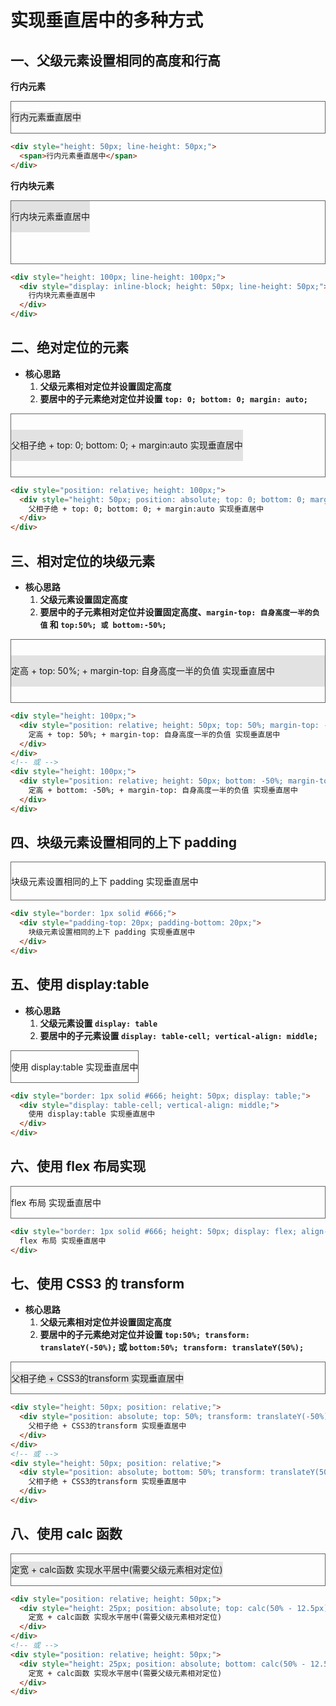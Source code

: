 # 实现垂直居中的多种方式

## 一、父级元素设置相同的高度和行高

**行内元素**

<div style="border: 1px solid #666; height: 50px; line-height: 50px;">
  <span style="background-color: #e2e2e2;">行内元素垂直居中</span>
</div>

```html
<div style="height: 50px; line-height: 50px;">
  <span>行内元素垂直居中</span>
</div>
```

**行内块元素**

<div style="border: 1px solid #666; height: 100px; line-height: 100px;">
  <div style="background-color: #e2e2e2; display: inline-block; height: 50px; line-height: 50px;">行内块元素垂直居中</div>
</div>

```html
<div style="height: 100px; line-height: 100px;">
  <div style="display: inline-block; height: 50px; line-height: 50px;">
    行内块元素垂直居中
  </div>
</div>
```

## 二、绝对定位的元素

- **核心思路**
  1. **父级元素相对定位并设置固定高度**
  2. **要居中的子元素绝对定位并设置 `top: 0; bottom: 0; margin: auto;`**

<div style="border: 1px solid #666; position: relative; height: 100px;">
  <div
    style="background-color: #e2e2e2; height: 50px; position: absolute; top: 0; bottom: 0; margin: auto; line-height: 50px;"
  >
    父相子绝 + top: 0; bottom: 0; + margin:auto 实现垂直居中
  </div>
</div>

```html
<div style="position: relative; height: 100px;">
  <div style="height: 50px; position: absolute; top: 0; bottom: 0; margin: auto; line-height: 50px;">
    父相子绝 + top: 0; bottom: 0; + margin:auto 实现垂直居中
  </div>
</div>
```

## 三、相对定位的块级元素

- **核心思路**
  1. **父级元素设置固定高度**
  2. **要居中的子元素相对定位并设置固定高度、`margin-top: 自身高度一半的负值` 和 `top:50%; 或 bottom:-50%;`**

<div style="border: 1px solid #666; height: 100px;">
  <div
    style="background-color: #e2e2e2; position: relative; height: 50px; top: 50%; margin-top: -25px; line-height: 50px;"
  >
    定高 + top: 50%; + margin-top: 自身高度一半的负值 实现垂直居中
  </div>
</div>

```html
<div style="height: 100px;">
  <div style="position: relative; height: 50px; top: 50%; margin-top: -25px; line-height: 50px;">
    定高 + top: 50%; + margin-top: 自身高度一半的负值 实现垂直居中
  </div>
</div>
<!-- 或 -->
<div style="height: 100px;">
  <div style="position: relative; height: 50px; bottom: -50%; margin-top: -25px; line-height: 50px;">
    定高 + bottom: -50%; + margin-top: 自身高度一半的负值 实现垂直居中
  </div>
</div>
```

## 四、块级元素设置相同的上下 padding

<div style="border: 1px solid #666;">
  <div style="padding-top: 20px; padding-bottom: 20px;">
    块级元素设置相同的上下 padding 实现垂直居中
  </div>
</div>

```html
<div style="border: 1px solid #666;">
  <div style="padding-top: 20px; padding-bottom: 20px;">
    块级元素设置相同的上下 padding 实现垂直居中
  </div>
</div>
```

## 五、使用 display:table

- **核心思路**
  1. **父级元素设置 `display: table`**
  2. **要居中的子元素设置 `display: table-cell; vertical-align: middle;`**

<div style="border: 1px solid #666; height: 50px; display: table;">
  <div style="display: table-cell; vertical-align: middle;">
    使用 display:table 实现垂直居中
  </div>
</div>

```html
<div style="border: 1px solid #666; height: 50px; display: table;">
  <div style="display: table-cell; vertical-align: middle;">
    使用 display:table 实现垂直居中
  </div>
</div>
```

## 六、使用 flex 布局实现

<div style="border: 1px solid #666; height: 50px; display: flex; align-items: center;">
  flex 布局 实现垂直居中
</div>

```html
<div style="border: 1px solid #666; height: 50px; display: flex; align-items: center;">
  flex 布局 实现垂直居中
</div>
```

## 七、使用 CSS3 的 transform

- **核心思路**
  1. **父级元素相对定位并设置固定高度**
  2. **要居中的子元素绝对定位并设置 `top:50%; transform: translateY(-50%);` 或 `bottom:50%; transform: translateY(50%);`**

<div style="border: 1px solid #666; height: 50px; position: relative;">
  <div style="background-color: #e2e2e2; position: absolute; top: 50%; transform: translateY(-50%);">
    父相子绝 + CSS3的transform 实现垂直居中
  </div>
</div>

```html
<div style="height: 50px; position: relative;">
  <div style="position: absolute; top: 50%; transform: translateY(-50%);">
    父相子绝 + CSS3的transform 实现垂直居中
  </div>
</div>
<!-- 或 -->
<div style="height: 50px; position: relative;">
  <div style="position: absolute; bottom: 50%; transform: translateY(50%);">
    父相子绝 + CSS3的transform 实现垂直居中
  </div>
</div>
```

## 八、使用 calc 函数

<div style="position: relative; height: 50px; border: 1px solid #666;">
  <div
    style="background-color: #e2e2e2; height: 25px; position: absolute; top: calc(50% - 12.5px); line-height: 25px;"
  >
    定宽 + calc函数 实现水平居中(需要父级元素相对定位)
  </div>
</div>

```html
<div style="position: relative; height: 50px;">
  <div style="height: 25px; position: absolute; top: calc(50% - 12.5px); line-height: 25px;">
    定宽 + calc函数 实现水平居中(需要父级元素相对定位)
  </div>
</div>
<!-- 或 -->
<div style="position: relative; height: 50px;">
  <div style="height: 25px; position: absolute; bottom: calc(50% - 12.5px); line-height: 25px;">
    定宽 + calc函数 实现水平居中(需要父级元素相对定位)
  </div>
</div>
```
